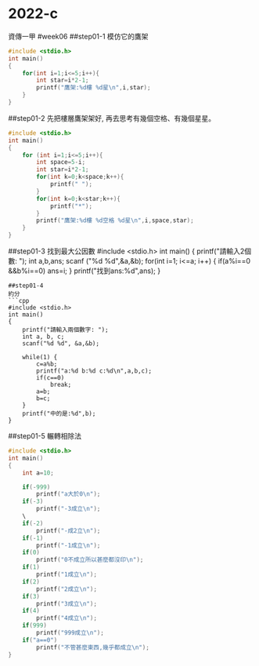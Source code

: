 # 2022-c
資傳一甲
#week06
##step01-1
模仿它的鷹架
```cpp
#include <stdio.h>
int main()
{
    for(int i=1;i<=5;i++){
        int star=i*2-1;
        printf("鷹架:%d樓 %d星\n",i,star);
    }
}
```
##step01-2
先把樓層鷹架架好, 再去思考有幾個空格、有幾個星星。
```cpp
#include <stdio.h>
int main()
{
    for (int i=1;i<=5;i++){
        int space=5-i;
        int star=i*2-1;
        for(int k=0;k<space;k++){
            printf(" ");
        }
        for(int k=0;k<star;k++){
            printf("*");
        }
        printf("鷹架:%d樓 %d空格 %d星\n",i,space,star);
    }
}
```
##step01-3
找到最大公因數
#include <stdio.h>
int main()
{
    printf("請輸入2個數: ");
    int a,b,ans;
    scanf ("%d %d",&a,&b);
    for(int i=1; i<=a; i++) {
        if(a%i==0 &&b%i==0)
            ans=i;
    }
    printf("找到ans:%d",ans);
}
```
##step01-4
約分
```cpp
#include <stdio.h>
int main()
{
    printf("請輸入兩個數字: ");
    int a, b, c;
    scanf("%d %d", &a,&b);

    while(1) {
        c=a%b;
        printf("a:%d b:%d c:%d\n",a,b,c);
        if(c==0)
            break;
        a=b;
        b=c;
    }
    printf("中的是:%d",b);
}
```
##step01-5
輾轉相除法
```cpp
#include <stdio.h>
int main()
{
    int a=10;

    if(-999)
        printf("a大於0\n");
    if(-3)
        printf("-3成立\n");
    \
    if(-2)
        printf("-成2立\n");
    if(-1)
        printf("-1成立\n");
    if(0)
        printf("0不成立所以甚麼都沒印\n");
    if(1)
        printf("1成立\n");
    if(2)
        printf("2成立\n");
    if(3)
        printf("3成立\n");
    if(4)
        printf("4成立\n");
    if(999)
        printf("999成立\n");
    if("a==0")
        printf("不管甚麼東西,幾乎都成立\n");
}
```
